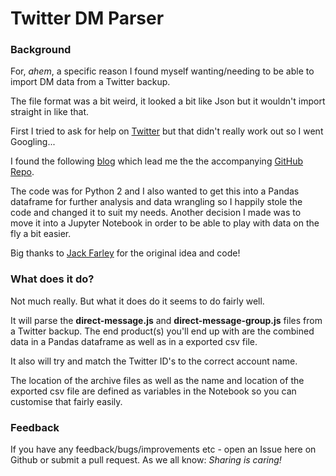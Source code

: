 # Twitter DM Parser

### Background
For, _ahem_, a specific reason I found myself wanting/needing to be able to import DM data from a Twitter backup.

The file format was a bit weird, it looked a bit like Json but it wouldn't import straight in like that.

First I tried to ask for help on [Twitter](https://twitter.com/swedishmike/status/1196750124636147712) but that didn't really work out so I went Googling...

I found the following [blog](http://www.farleyforensics.com/2018/10/01/twitter-archive-parser-analysis/) which lead me the the accompanying [GitHub Repo](https://github.com/jfarley248/Twitter-Archive-Parser).

The code was for Python 2 and I also wanted to get this into a Pandas dataframe for further analysis and data wrangling so I happily stole the code and changed it to suit my needs. Another decision I made was to move it into a Jupyter Notebook in order to be able to play with data on the fly a bit easier.

Big thanks to [Jack Farley](https://twitter.com/jackfarley248) for the original idea and code!

### What does it do?
Not much really. But what it does do it seems to do fairly well.

It will parse the **direct-message.js** and **direct-message-group.js** files from a Twitter backup. The end product(s) you'll end up with are the combined data in a Pandas dataframe as well as in a exported csv file.

It also will try and match the Twitter ID's to the correct account name.

The location of the archive files as well as the name and location of the exported csv file are defined as variables in the Notebook so you can customise that fairly easily.

### Feedback

If you have any feedback/bugs/improvements etc - open an Issue here on Github or submit a pull request. As we all know: _Sharing is caring!_
